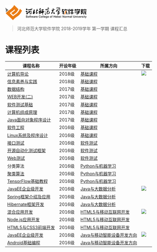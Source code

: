 <img src="./image/logo.png" height="50" /> 

> 河北师范大学软件学院 2018-2019学年 第一学期 课程汇总

# 课程列表

|课程名称|开设年级|所属方向|下载|
|-------|-------|-------|-------|
|[计算机导论](https://github.com/edu2act/course-computerIntroduction/tree/2018-2019-1st)|2018级|[基础课程](./courses/基础课程/)|[![](https://img.shields.io/badge/term-2018--2019--1st-purple.svg)](https://github.com/edu2act/course-computerIntroduction/releases/tag/2018-2019-1st)|
|[信息素养与实践](https://github.com/edu2act/course-informationliteracy/)|2018级|[基础课程](./courses/基础课程/)||
|[数据结构](https://github.com/edu2act/course-datastructure/)|2017级|[基础课程](./courses/基础课程/)||
|[WEB开发(二)](https://github.com/edu2act/course-web2/)|2017级|[基础课程](./courses/基础课程/)||
|[软件测试基础](https://github.com/edu2act/course-foundation-software-tesing/)|2017级|[基础课程](./courses/基础课程/)||
|[计算机组成原理](https://github.com/edu2act/course-computer-organization/)|2017级|[基础课程](./courses/基础课程/)||
|[Java面向对象程序设计](https://github.com/edu2act/course-javase/)|2017级|[基础课程](./courses/基础课程/)||
|[软件工程](https://github.com/edu2act/course-softwarprocess/)|2016级|[基础课程](./courses/基础课程/)||
|[Linux系统及程序设计](https://github.com/edu2act/course-linux-programming)|2016级|[基础课程](./courses/基础课程)||
|[接口测试](https://github.com/edu2act/course-web-driver/)|2016级|[软件测试](./courses/软件测试)||
|[开源自动化测试框架](https://github.com/edu2act/course-interface-testing/)|2016级|[软件测试](./courses/软件测试)||
|[Web测试](https://github.com/edu2act/course-web-system-testing)|2016级|[软件测试](./courses/软件测试)||
|分类算法|2016级|[Python与机器学习](./courses/Python与机器学习)||
|[聚类算法](https://github.com/edu2act/course-cluster)|2016级|[Python与机器学习](./courses/Python与机器学习)||
|[TensorFlow基础教程](https://github.com/edu2act/course-tensorflow)|2016级|[Python与机器学习](./courses/Python与机器学习)||
|[JavaEE企业级开发](https://github.com/edu2act/course-JavaEE/tree/2018-2019-1st)|2016级|[Java与大数据分析](./courses/Java与大数据分析/)|[![](https://img.shields.io/badge/term-2018--2019--1st-purple.svg)](https://github.com/edu2act/course-JavaEE/releases/tag/2018-2019-1st)||
|[Spring框架介绍及应用](https://github.com/edu2act/course-spring/)|2016级|[Java与大数据分析](./courses/Java与大数据分析/)||
|[Hibernate框架开发](https://github.com/edu2act/course-hibernate/)|2016级|[Java与大数据分析](./courses/Java与大数据分析/)||
|[混合应用开发](https://github.com/edu2act/course-hybrid-app-development/tree/2018-2019-1st)|2016级|[HTML5与移动互联网开发](./courses/HTML5与移动互联网开发)|[![](https://img.shields.io/badge/term-2018--2019--1st-purple.svg)](https://github.com/edu2act/course-hybrid-app-development/releases/tag/2018-2019-1st)|
|[Node.js应用开发](https://github.com/edu2act/course-nodejs/)|2016级|[HTML5与移动互联网开发](./courses/HTML5与移动互联网开发)||
|[HTML5与CSS3前端开发](https://github.com/edu2act/course-HTML5-and-mobile-internet-development-fondation/)|2016级|[HTML5与移动互联网开发](./courses/HTML5与移动互联网开发)||
|[JavaEE企业级开发](https://github.com/edu2act/course-JavaEE/tree/2018-2019-1st)|2016级|[Java与移动智能设备开发方向](./courses/Java与移动智能设备开发方向/)|[![](https://img.shields.io/badge/term-2018--2019--1st-purple.svg)](https://github.com/edu2act/course-JavaEE/releases/tag/2018-2019-1st)|
|[Android基础编程](https://github.com/edu2act/course-android/)|2016级|[Java与移动智能设备开发方向](./courses/Java与移动智能设备开发方向/)||


